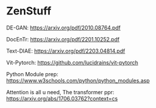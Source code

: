# ZenStuff



DE-GAN: https://arxiv.org/pdf/2010.08764.pdf

DocEnTr: https://arxiv.org/pdf/2201.10252.pdf

Text-DIAE: https://arxiv.org/pdf/2203.04814.pdf

Vit-Pytorch: https://github.com/lucidrains/vit-pytorch

Python Module prep: https://www.w3schools.com/python/python_modules.asp

Attention is all u need, The transformer ppr: https://arxiv.org/abs/1706.03762?context=cs




